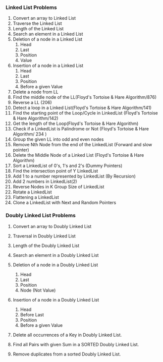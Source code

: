 ### Linked List Problems
1. Convert an array to Linked List
2. Traverse the Linked List
3. Length of the Linked List
4. Search an element in a Linked List
5. Deletion of a node in a Linked List
   1. Head
   2. Last
   3. Position
   4. Value
6. Insertion of a node in a Linked List
    1. Head
    2. Last
    3. Position
    4. Before a given Value
7. Delete a node from LL 
8. Find the middle node of the LL(Floyd's Tortoise & Hare Algorithm/876)
9. Reverse a LL (206)
10. Detect a loop in a Linked List(Floyd's Tortoise & Hare Algorithm/141) 
11. Find the starting point of the Loop/Cycle in LinkedList (Floyd's Tortoise & Hare Algorithm/142)
12. Get the length of the Loop(Floyd's Tortoise & Hare Algorithm)
13. Check if a LinkedList is Palindrome or Not (Floyd's Tortoise & Hare Algorithm/ 234 )
14. Group the given LL into odd and even nodes
15. Remove Nth Node from the end of the LinkedList (Forward and slow pointer)
16. Delete the Middle Node of a Linked List (Floyd's Tortoise & Hare Algorithm)
17. Sort a LinkedList of 0's, 1's and 2's (Dummy Pointers)
18. Find the intersection point of Y LinkedList
19. Add 1 to a number represented by LinkedList (By Recursion)
20. Add 2 numbers in LinkedList(2)
21. Reverse Nodes in K Group Size of LinkedList
22. Rotate a LinkedList
23. Flattening a LinkedList
24. Clone a LinkedList with Next and Random Pointers
   
   

### Doubly Linked List Problems

1. Convert an array to Doubly Linked List
2. Traversal in Doubly Linked List
3. Length of the Doubly Linked List
4. Search an element in a Doubly Linked List
5. Deletion of a node in a Doubly Linked List
    1. Head
    2. Last
    3. Position
    4. Node (Not Value)
      
6. Insertion of a node in a Doubly Linked List
    1. Head
    2. Before Last
    3. Position
    4. Before a given Value
7. Delete all occurrences of a Key in Doubly Linked List.
8. Find all Pairs with given Sum in a SORTED Doubly Linked List.
9. Remove duplicates from a sorted Doubly Linked List.
